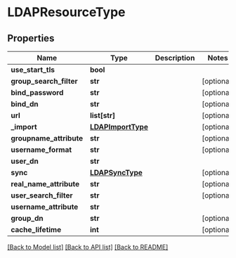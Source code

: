 # LDAPResourceType

## Properties
Name | Type | Description | Notes
------------ | ------------- | ------------- | -------------
**use_start_tls** | **bool** |  | 
**group_search_filter** | **str** |  | [optional] 
**bind_password** | **str** |  | [optional] 
**bind_dn** | **str** |  | [optional] 
**url** | **list[str]** |  | [optional] 
**_import** | [**LDAPImportType**](LDAPImportType.md) |  | [optional] 
**groupname_attribute** | **str** |  | [optional] 
**username_format** | **str** |  | [optional] 
**user_dn** | **str** |  | 
**sync** | [**LDAPSyncType**](LDAPSyncType.md) |  | [optional] 
**real_name_attribute** | **str** |  | [optional] 
**user_search_filter** | **str** |  | [optional] 
**username_attribute** | **str** |  | 
**group_dn** | **str** |  | [optional] 
**cache_lifetime** | **int** |  | [optional] 

[[Back to Model list]](../README.md#documentation-for-models) [[Back to API list]](../README.md#documentation-for-api-endpoints) [[Back to README]](../README.md)


